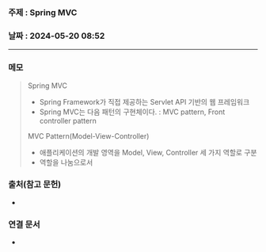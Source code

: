 ### 주제 : Spring MVC

### 날짜 : 2024-05-20 08:52
----
### 메모
> Spring MVC
> 	- Spring Framework가 직접 제공하는 Servlet API 기반의 웹 프레임워크
> 	- Spring MVC는 다음 패턴의 구현체이다. : MVC pattern, Front controller pattern
>
>MVC Pattern(Model-View-Controller)
>	- 애플리케이션의 개발 영역을 Model, View, Controller 세 가지 역할로 구분
>	- 역할을 나눔으로서

### 출처(참고 문헌)
-

### 연결 문서
-
